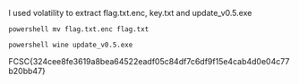 I used volatility to extract flag.txt.enc, key.txt and update_v0.5.exe

```powershell mv flag.txt.enc flag.txt```
 
```powershell wine update_v0.5.exe```

FCSC{324cee8fe3619a8bea64522eadf05c84df7c6df9f15e4cab4d0e04c77b20bb47}
